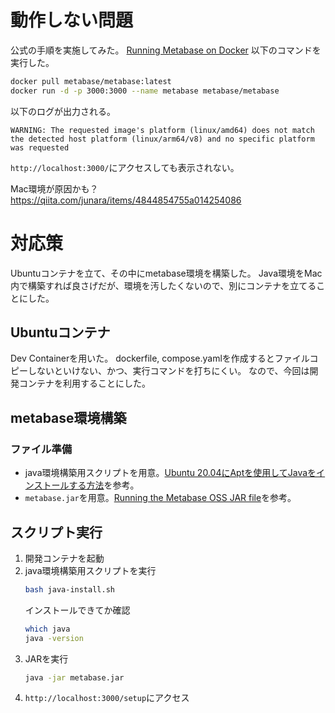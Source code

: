 # 動作しない問題
公式の手順を実施してみた。
[Running Metabase on Docker](https://www.metabase.com/docs/latest/installation-and-operation/running-metabase-on-docker)
以下のコマンドを実行した。
```sh
docker pull metabase/metabase:latest
docker run -d -p 3000:3000 --name metabase metabase/metabase
```

以下のログが出力される。
```
WARNING: The requested image's platform (linux/amd64) does not match the detected host platform (linux/arm64/v8) and no specific platform was requested
```

`http://localhost:3000/`にアクセスしても表示されない。

Mac環境が原因かも？
https://qiita.com/junara/items/4844854755a014254086


# 対応策
Ubuntuコンテナを立て、その中にmetabase環境を構築した。
Java環境をMac内で構築すれば良さげだが、環境を汚したくないので、別にコンテナを立てることにした。

## Ubuntuコンテナ
Dev Containerを用いた。
dockerfile, compose.yamlを作成するとファイルコピーしないといけない、かつ、実行コマンドを打ちにくい。
なので、今回は開発コンテナを利用することにした。

## metabase環境構築
### ファイル準備
- java環境構築用スクリプトを用意。[Ubuntu 20.04にAptを使用してJavaをインストールする方法](https://www.digitalocean.com/community/tutorials/how-to-install-java-with-apt-on-ubuntu-20-04-ja)を参考。
- `metabase.jar`を用意。[Running the Metabase OSS JAR file](https://www.metabase.com/docs/latest/installation-and-operation/running-the-metabase-jar-file)を参考。

## スクリプト実行
1. 開発コンテナを起動
2. java環境構築用スクリプトを実行
   ```sh
   bash java-install.sh
   ```
   インストールできてか確認
   ```sh
   which java
   java -version
   ```
3. JARを実行
   ```sh
   java -jar metabase.jar
   ```
4. `http://localhost:3000/setup`にアクセス

